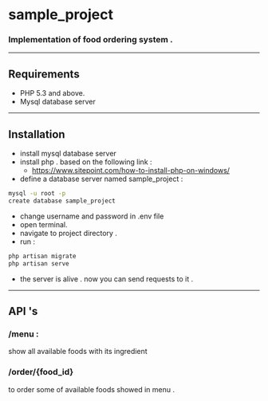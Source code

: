  sample_project
===============

### Implementation of food ordering system .

---
 Requirements
---

- PHP 5.3 and above.
- Mysql database server
---

 Installation
---
- install mysql database server
- install php . based on the following link : 
  - https://www.sitepoint.com/how-to-install-php-on-windows/
- define a database server named sample_project :


```sh
mysql -u root -p 
create database sample_project
```

- change username and password in .env file
- open terminal.
- navigate to project directory . 
- run :

```sh
php artisan migrate 
php artisan serve
```
- the server is alive . now you can send requests to it . 

---
API 's
---
### /menu : 
show all available foods with its ingredient

### /order/{food_id}
to order some of available foods showed in menu . 

